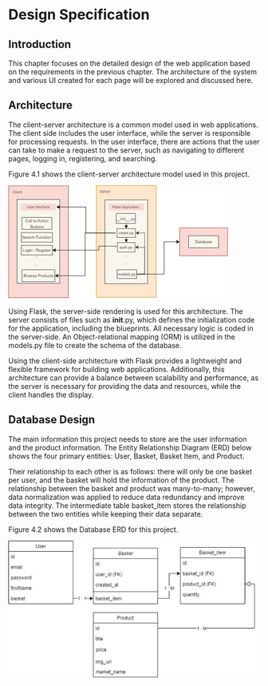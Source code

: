 # Design Specification

## Introduction

This chapter focuses on the detailed design of the web application based on the requirements in the previous chapter. The architecture of the system and various UI created for each page will be explored and discussed here.

## Architecture

The client-server architecture is a common model used in web applications. The client side includes the user interface, while the server is responsible for processing requests. In the user interface, there are actions that the user can take to make a request to the server, such as navigating to different pages, logging in, registering, and searching.

Figure 4.1 shows the client-server architecture model used in this project.

![Figure 4.1 - Client-Server Architecture Model](Documentation/Design/Website%20Architecture.jpg)

Using Flask, the server-side rendering is used for this architecture. The server consists of files such as __init__.py, which defines the initialization code for the application, including the blueprints. All necessary logic is coded in the server-side. An Object-relational mapping (ORM) is utilized in the models.py file to create the schema of the database.

Using the client-side architecture with Flask provides a lightweight and flexible framework for building web applications. Additionally, this architecture can provide a balance between scalability and performance, as the server is necessary for providing the data and resources, while the client handles the display.

## Database Design

The main information this project needs to store are the user information and the product information. The Entity Relationship Diagram (ERD) below shows the four primary entities: User, Basket, Basket Item, and Product.

Their relationship to each other is as follows: there will only be one basket per user, and the basket will hold the information of the product. The relationship between the basket and product was many-to-many; however, data normalization was applied to reduce data redundancy and improve data integrity. The intermediate table basket_item stores the relationship between the two entities while keeping their data separate.

Figure 4.2 shows the Database ERD for this project.

![Figure 4.2 - Database ERD](documentation/Design/Database%20ERD.jpg)
